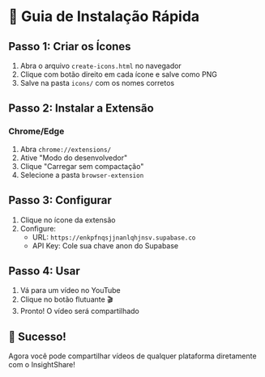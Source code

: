 # 🚀 Guia de Instalação Rápida

## Passo 1: Criar os Ícones

1. Abra o arquivo `create-icons.html` no navegador
2. Clique com botão direito em cada ícone e salve como PNG
3. Salve na pasta `icons/` com os nomes corretos

## Passo 2: Instalar a Extensão

### Chrome/Edge
1. Abra `chrome://extensions/`
2. Ative "Modo do desenvolvedor"
3. Clique "Carregar sem compactação"
4. Selecione a pasta `browser-extension`

## Passo 3: Configurar

1. Clique no ícone da extensão
2. Configure:
   - URL: `https://enkpfnqsjjnanlqhjnsv.supabase.co`
   - API Key: Cole sua chave anon do Supabase

## Passo 4: Usar

1. Vá para um vídeo no YouTube
2. Clique no botão flutuante 🎬
3. Pronto! O vídeo será compartilhado

## 🎉 Sucesso!

Agora você pode compartilhar vídeos de qualquer plataforma diretamente com o InsightShare!
